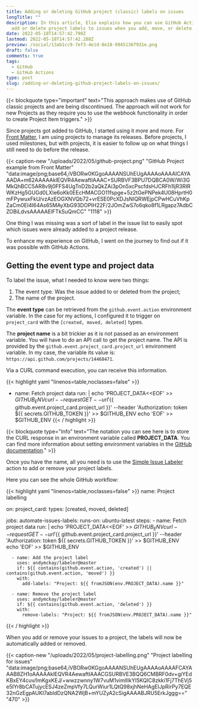 ```yaml
---
title: Adding or deleting GitHub project (classic) labels on issues
longTitle: ""
description: In this article, Elio explains how you can use GitHub Actions to automatically
  add or delete project labels to issues when you add, move, or delete.
date: 2022-05-18T14:57:42.798Z
lastmod: 2022-05-18T14:57:42.288Z
preview: /social/13ab1cc9-7ef3-4e1d-8e18-9945136f931e.png
draft: false
comments: true
tags:
  - GitHub
  - GitHub Actions
type: post
slug: /adding-or-deleting-github-project-labels-on-issues/
---
```


{{< blockquote type="important" text="This approach makes use of GitHub classic projects and are being discontinued. The approach will not work for new Projects as they require you to use the webhook functionality in order to create Project Item triggers." >}}

Since projects got added to GitHub, I started using it more and more. For [Front Matter](https://frontmatter.codes), I am using projects to manage its releases. Before projects, I used milestones, but with projects, it is easier to follow up on what things I still need to do before the release.

{{< caption-new "/uploads/2022/05/github-project.png" "GitHub Project example from Front Matter"  "data:image/png;base64,iVBORw0KGgoAAAANSUhEUgAAAAoAAAAICAYAAADA+m62AAAAAklEQVR4AewaftIAAAC+SURBVF3BPU7DQBCA0W/Wi3GMkQhBCC5AR8v9j0FFS4UgTnD2b2aQkZAi3pOn5xcPscfdsHJCRFh1IjR3RIRWKzHg5GUGd0LXIe6oKk0EEcHMACGO11fspge+5z2tGePNPek4U08HprtH0mFPywuxFkU/vzAzEOGXNVQb72+vrESE0PcXDJsNIQRWEjpCPwHCuVhKpZaCm0EI4I64As65MAyXbG93DOPIH22F/2JOmZwS7o6qko8f1LRgapz7AdbCZOBiLdvsAAAAAElFTkSuQmCC" "1118" >}}

One thing I was missing was a sort of label in the issue list to easily spot which issues were already added to a project release. 

To enhance my experience on GitHub, I went on the journey to find out if it was possible with GitHub Actions.

## Getting the event type and project data

To label the issue, what I needed to know were two things:

1. The event type. Was the issue added to or deleted from the project;
2. The name of the project.

The **event type** can be retrieved from the `github.event.action` environment variable. In the case for my actions, I configured it to trigger on `project_card` with the `[created, moved, deleted]` types.

The **project name** is a bit trickier as it is not passed as an environment variable. You will have to do an API call to get the project name. The API is provided by the `github.event.project_card.project_url` environment variable. In my case, the variable its value is: `https://api.github.com/projects/14468471`.

Via a CURL command execution, you can receive this information. 

{{< highlight yaml "linenos=table,noclasses=false" >}}
- name: Fetch project data
  run: |
    echo 'PROJECT_DATA<<EOF' >> $GITHUB_ENV
    curl --request GET --url '${{ github.event.project_card.project_url }}' --header 'Authorization: token ${{ secrets.GITHUB_TOKEN }}' >> $GITHUB_ENV
    echo 'EOF' >> $GITHUB_ENV
{{< / highlight >}}

{{< blockquote type="Info" text="The notation you can see here is to store the CURL response in an environment variable called **PROJECT_DATA**. You can find more information about setting environment variables in the [GitHub documentation](https://docs.github.com/en/actions/using-workflows/workflow-commands-for-github-actions#multiline-strings)." >}}

Once you have the name, all you need is to use the [Simple Issue Labeler](https://github.com/marketplace/actions/simple-issue-labeler) action to add or remove your project labels.

Here you can see the whole GitHub workflow:

{{< highlight yaml "linenos=table,noclasses=false" >}}
name: Project labelling

on:
  project_card:
    types: [created, moved, deleted]

jobs:
  automate-issues-labels:
    runs-on: ubuntu-latest
    steps:
      - name: Fetch project data
        run: |
          echo 'PROJECT_DATA<<EOF' >> $GITHUB_ENV
          curl --request GET --url '${{ github.event.project_card.project_url }}' --header 'Authorization: token ${{ secrets.GITHUB_TOKEN }}' >> $GITHUB_ENV
          echo 'EOF' >> $GITHUB_ENV

      - name: Add the project label
        uses: andymckay/labeler@master
        if: ${{ contains(github.event.action, 'created') || contains(github.event.action, 'moved') }}
        with:
          add-labels: "Project: ${{ fromJSON(env.PROJECT_DATA).name }}"

      - name: Remove the project label
        uses: andymckay/labeler@master
        if: ${{ contains(github.event.action, 'deleted') }}
        with:
          remove-labels: "Project: ${{ fromJSON(env.PROJECT_DATA).name }}"
{{< / highlight >}}

When you add or remove your issues to a project, the labels will now be automatically added or removed.

{{< caption-new "/uploads/2022/05/project-labelling.png" "Project labelling for issues"  "data:image/png;base64,iVBORw0KGgoAAAANSUhEUgAAAAoAAAAFCAYAAAB8ZH1oAAAAAklEQVR4AewaftIAAACGSURBVE3BQQ6CMBRF0dv+giYEdKBxEY4cuv/lmKgxKEJ/+wwzzwnny1W7vuM1vimlIIkYI5KQIC8zkki1Fj7ThEVj5e5IYr8bCATujycESJ4zeZmpVfy7LQurWiur1LQtQ98xjhNeHAgEIJpRirPy7EQE32nGzEgpAUKI7abldDzQNA2WjB+mYUZyA2cSigAAAABJRU5ErkJggg==" "470" >}}